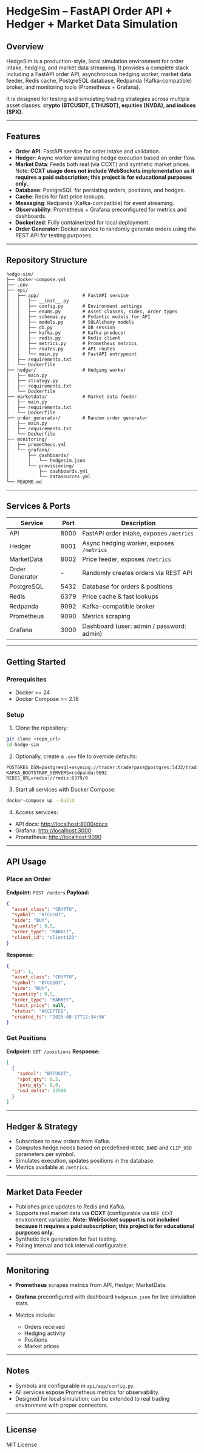 # HedgeSim – FastAPI Order API + Hedger + Market Data Simulation

## Overview

HedgeSim is a production-style, local simulation environment for order intake, hedging, and market data streaming. It provides a complete stack including a FastAPI order API, asynchronous hedging worker, market data feeder, Redis cache, PostgreSQL database, Redpanda (Kafka-compatible) broker, and monitoring tools (Prometheus + Grafana).

It is designed for testing and simulating trading strategies across multiple asset classes: **crypto (BTCUSDT, ETHUSDT), equities (NVDA), and indices (SPX)**.

---

## Features

* **Order API**: FastAPI service for order intake and validation.
* **Hedger**: Async worker simulating hedge execution based on order flow.
* **Market Data**: Feeds both real (via CCXT) and synthetic market prices. Note: **CCXT usage does not include WebSockets implementation as it requires a paid subscription; this project is for educational purposes only.**
* **Database**: PostgreSQL for persisting orders, positions, and hedges.
* **Cache**: Redis for fast price lookups.
* **Messaging**: Redpanda (Kafka-compatible) for event streaming.
* **Observability**: Prometheus + Grafana preconfigured for metrics and dashboards.
* **Dockerized**: Fully containerized for local deployment.
* **Order Generator**: Docker service to randomly generate orders using the REST API for testing purposes.

---

## Repository Structure

```
hedge-sim/
├── docker-compose.yml
├── .env
├── api/
│   ├── app/                # FastAPI service
│   │   ├── __init__.py
│   │   ├── config.py       # Environment settings
│   │   ├── enums.py        # Asset classes, sides, order types
│   │   ├── schemas.py      # Pydantic models for API
│   │   ├── models.py       # SQLAlchemy models
│   │   ├── db.py           # DB session
│   │   ├── kafka.py        # Kafka producer
│   │   ├── redis.py        # Redis client
│   │   ├── metrics.py      # Prometheus metrics
│   │   ├── routes.py       # API routes
│   │   └── main.py         # FastAPI entrypoint
│   ├── requirements.txt
│   └── Dockerfile
├── hedger/                 # Hedging worker
│   ├── main.py
│   ├── strategy.py
│   ├── requirements.txt
│   └── Dockerfile
├── marketdata/             # Market data feeder
│   ├── main.py
│   ├── requirements.txt
│   └── Dockerfile
├── order_generator/        # Random order generator
│   ├── main.py
│   ├── requirements.txt
│   └── Dockerfile
├── monitoring/
│   ├── prometheus.yml
│   └── grafana/
│       ├── dashboards/
│       │   └── hedgesim.json
│       └── provisioning/
│           ├── dashboards.yml
│           └── datasources.yml
└── README.md
```

---

## Services & Ports

| Service         | Port | Description                               |
| --------------- | ---- | ----------------------------------------- |
| API             | 8000 | FastAPI order intake, exposes `/metrics`  |
| Hedger          | 8001 | Async hedging worker, exposes `/metrics`  |
| MarketData      | 8002 | Price feeder, exposes `/metrics`          |
| Order Generator | -    | Randomly creates orders via REST API      |
| PostgreSQL      | 5432 | Database for orders & positions           |
| Redis           | 6379 | Price cache & fast lookups                |
| Redpanda        | 9092 | Kafka-compatible broker                   |
| Prometheus      | 9090 | Metrics scraping                          |
| Grafana         | 3000 | Dashboard (user: admin / password: admin) |

---

## Getting Started

### Prerequisites

* Docker >= 24
* Docker Compose >= 2.18

### Setup

1. Clone the repository:

```bash
git clone <repo_url>
cd hedge-sim
```

2. Optionally, create a `.env` file to override defaults:

```env
POSTGRES_DSN=postgresql+asyncpg://trader:traderpass@postgres:5432/trading
KAFKA_BOOTSTRAP_SERVERS=redpanda:9092
REDIS_URL=redis://redis:6379/0
```

3. Start all services with Docker Compose:

```bash
docker-compose up --build
```

4. Access services:

* API docs: [http://localhost:8000/docs](http://localhost:8000/docs)
* Grafana: [http://localhost:3000](http://localhost:3000)
* Prometheus: [http://localhost:9090](http://localhost:9090)

---

## API Usage

### Place an Order

**Endpoint:** `POST /orders`
**Payload:**

```json
{
  "asset_class": "CRYPTO",
  "symbol": "BTCUSDT",
  "side": "BUY",
  "quantity": 0.5,
  "order_type": "MARKET",
  "client_id": "client123"
}
```

**Response:**

```json
{
  "id": 1,
  "asset_class": "CRYPTO",
  "symbol": "BTCUSDT",
  "side": "BUY",
  "quantity": 0.5,
  "order_type": "MARKET",
  "limit_price": null,
  "status": "ACCEPTED",
  "created_ts": "2025-08-17T12:34:56"
}
```

### Get Positions

**Endpoint:** `GET /positions`
**Response:**

```json
[
  {
    "symbol": "BTCUSDT",
    "spot_qty": 0.5,
    "perp_qty": 0.0,
    "usd_delta": 12500
  }
]
```

---

## Hedger & Strategy

* Subscribes to new orders from Kafka.
* Computes hedge needs based on predefined `HEDGE_BAND` and `CLIP_USD` parameters per symbol.
* Simulates execution, updates positions in the database.
* Metrics available at `/metrics`.

---

## Market Data Feeder

* Publishes price updates to Redis and Kafka.
* Supports real market data via **CCXT** (configurable via `USE_CCXT` environment variable). **Note: WebSocket support is not included because it requires a paid subscription; this project is for educational purposes only.**
* Synthetic tick generation for fast testing.
* Polling interval and tick interval configurable.

---

## Monitoring

* **Prometheus** scrapes metrics from API, Hedger, MarketData.
* **Grafana** preconfigured with dashboard `hedgesim.json` for live simulation stats.
* Metrics include:

  * Orders received
  * Hedging activity
  * Positions
  * Market prices

---

## Notes

* Symbols are configurable in `api/app/config.py`.
* All services expose Prometheus metrics for observability.
* Designed for local simulation; can be extended to real trading environment with proper connectors.

---

## License

MIT License

